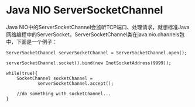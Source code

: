 # Java NIO ServerSocketChannel

Java NIO中的ServerSocketChannel会监听TCP端口、处理请求，就想标准Java网络编程中的ServerSocket。ServerSocketChannel类在java.nio.channels包中，下面是一个例子：

```
ServerSocketChannel serverSocketChannel = ServerSocketChannel.open();

serverSocketChannel.socket().bind(new InetSocketAddress(9999));

while(true){
    SocketChannel socketChannel =
            serverSocketChannel.accept();

    //do something with socketChannel...
}
```



